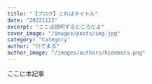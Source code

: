 ```yaml
---
title: "【ブログ】これはタイトル"
date: "20221122"
excerpt: "ここは説明するところだよ"
cover_image: "/images/posts/img.jpg"
category: "Category"
author: "ひでまる"
author_image: "/images/authors/hidemaru.png"
---
```


ここに本記事

